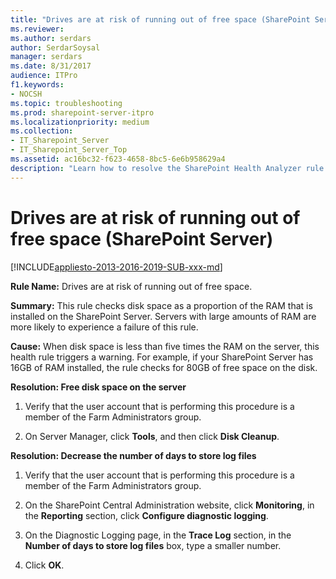 ```yaml
---
title: "Drives are at risk of running out of free space (SharePoint Server)"
ms.reviewer: 
ms.author: serdars
author: SerdarSoysal
manager: serdars
ms.date: 8/31/2017
audience: ITPro
f1.keywords:
- NOCSH
ms.topic: troubleshooting
ms.prod: sharepoint-server-itpro
ms.localizationpriority: medium
ms.collection:
- IT_Sharepoint_Server
- IT_Sharepoint_Server_Top
ms.assetid: ac16bc32-f623-4658-8bc5-6e6b958629a4
description: "Learn how to resolve the SharePoint Health Analyzer rule: Drives are at risk of running out of free space, for SharePoint Server."
---
```


# Drives are at risk of running out of free space (SharePoint Server)

[!INCLUDE[appliesto-2013-2016-2019-SUB-xxx-md](../includes/appliesto-2013-2016-2019-SUB-xxx-md.md)]
  
 **Rule Name:** Drives are at risk of running out of free space. 
  
 **Summary:** This rule checks disk space as a proportion of the RAM that is installed on the SharePoint Server. Servers with large amounts of RAM are more likely to experience a failure of this rule. 
  
 **Cause:** When disk space is less than five times the RAM on the server, this health rule triggers a warning. For example, if your SharePoint Server has 16GB of RAM installed, the rule checks for 80GB of free space on the disk. 
  
 **Resolution: Free disk space on the server**
  
1. Verify that the user account that is performing this procedure is a member of the Farm Administrators group.
    
2. On Server Manager, click **Tools**, and then click **Disk Cleanup**.
    
**Resolution: Decrease the number of days to store log files**
  
1. Verify that the user account that is performing this procedure is a member of the Farm Administrators group.
    
2. On the SharePoint Central Administration website, click **Monitoring**, in the **Reporting** section, click **Configure diagnostic logging**.
    
3. On the Diagnostic Logging page, in the **Trace Log** section, in the **Number of days to store log files** box, type a smaller number. 
    
4. Click **OK**.
    

